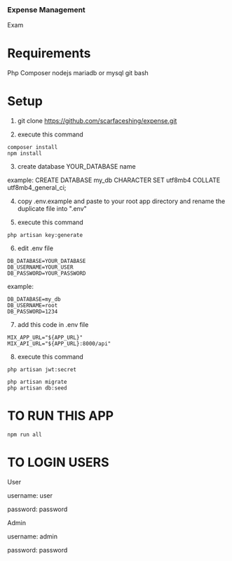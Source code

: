### Expense Management
 Exam

# Requirements
Php
Composer
nodejs
mariadb or mysql
git bash

# Setup

1. git clone https://github.com/scarfaceshing/expense.git

2. execute this command 
```
composer install
npm install
```

3. create database YOUR_DATABASE name

example: CREATE DATABASE my_db CHARACTER SET utf8mb4 COLLATE utf8mb4_general_ci;

4. copy .env.example and paste to your root app directory and rename the duplicate file into ".env"

5. execute this command

```
php artisan key:generate
```

6. edit .env file

```
DB_DATABASE=YOUR_DATABASE
DB_USERNAME=YOUR_USER
DB_PASSWORD=YOUR_PASSWORD
```

example:

```
DB_DATABASE=my_db
DB_USERNAME=root
DB_PASSWORD=1234
```

7. add this code in .env file

```
MIX_APP_URL="${APP_URL}"
MIX_API_URL="${APP_URL}:8000/api"
```

8. execute this command 

```
php artisan jwt:secret
```

```
php artisan migrate
php artisan db:seed
```

# TO RUN THIS APP
```
npm run all
```

# TO LOGIN USERS

User

username: user

password: password

Admin

username: admin

password: password
